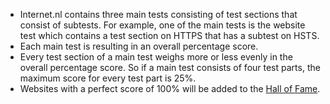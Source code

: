 - Internet.nl contains three main tests consisting of test sections that consist of subtests. For example, one of the main tests is the website test which contains a test section on HTTPS that has a subtest on HSTS.
- Each main test is resulting in an overall percentage score.
- Every test section of a main test weighs more or less evenly in the overall percentage score. So if a main test consists of four test parts, the maximum score for every test part is 25%.
- Websites with a perfect score of 100% will be added to the [Hall of Fame](/halloffame/).
